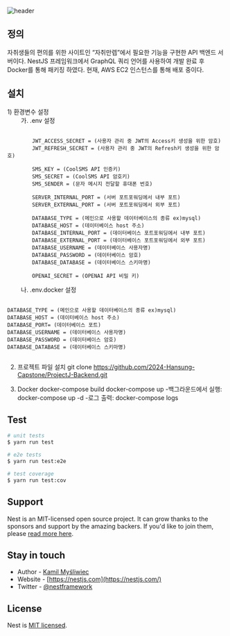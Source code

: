 ![header](https://capsule-render.vercel.app/api?type=waving&color=gradient&customColorList=10&height=200&text=ProjectJ-Backend&fontSize=50&animation=twinkling&fontAlign=68&fontAlignY=36)
## 정의
﻿자취생들의 편의를 위한 사이트인 “자취만렙”에서 필요한 기능을 구현한 API 백엔드 서버이다.
NestJS 프레임워크에서 GraphQL 쿼리 언어를 사용하여 개발 완료 후 Docker를 통해 패키징 하였다.
현재, AWS EC2 인스턴스를 통해 배포 중이다.


## ﻿설치
﻿1) 환경변수 설정    
&nbsp;&nbsp;&nbsp;&nbsp;&nbsp;&nbsp;&nbsp;&nbsp;가. .env 설정
<pre><code>
        JWT_ACCESS_SECRET = (사용자 관리 중 JWT의 Access키 생성을 위한 암호)
        JWT_REFRESH_SECRET = (사용자 관리 중 JWT의 Refresh키 생성을 위한 암호)

        SMS_KEY = (CoolSMS API 인증키)
        SMS_SECRET = (CoolSMS API 암호키)
        SMS_SENDER = (문자 메시지 전달할 휴대폰 번호)

        SERVER_INTERNAL_PORT = (서버 포트포워딩에서 내부 포트)
        SERVER_EXTERNAL_PORT = (서버 포트포워딩에서 외부 포트)

        DATABASE_TYPE = (메인으로 사용할 데이터베이스의 종류 ex)mysql)
        DATABASE_HOST = (데이터베이스 host 주소)
        DATABASE_INTERNAL_PORT = (데이터베이스 포트포워딩에서 내부 포트)
        DATABASE_EXTERNAL_PORT = (데이터베이스 포트포워딩에서 외부 포트)
        DATABASE_USERNAME = (데이터베이스 사용자명)
        DATABASE_PASSWORD = (데이터베이스 암호)
        DATABASE_DATABASE = (데이터베이스 스키마명)

        OPENAI_SECRET = (OPENAI API 비밀 키)
</code></pre>

&nbsp;&nbsp;&nbsp;&nbsp;&nbsp;&nbsp;&nbsp;&nbsp;나. .env.docker 설정
<pre><code>    
DATABASE_TYPE = (메인으로 사용할 데이터베이스의 종류 ex)mysql)
DATABASE_HOST = (데이터베이스 host 주소)
DATABASE_PORT= (데이터베이스 포트)
DATABASE_USERNAME = (데이터베이스 사용자명)
DATABASE_PASSWORD = (데이터베이스 암호)
DATABASE_DATABASE = (데이터베이스 스키마명)

</code></pre>

2) 프로젝트 파일 설치
    git clone https://github.com/2024-Hansung-Capstone/ProjectJ-Backend.git

3) Docker
    docker-compose build
    docker-compose up
     -백그라운드에서 실행: docker-compose up -d
     -로그 출력: docker-compose logs 


## Test

```bash
# unit tests
$ yarn run test

# e2e tests
$ yarn run test:e2e

# test coverage
$ yarn run test:cov
```

## Support

Nest is an MIT-licensed open source project. It can grow thanks to the sponsors and support by the amazing backers. If you'd like to join them, please [read more here](https://docs.nestjs.com/support).

## Stay in touch

- Author - [Kamil Myśliwiec](https://kamilmysliwiec.com)
- Website - [https://nestjs.com](https://nestjs.com/)
- Twitter - [@nestframework](https://twitter.com/nestframework)

## License

Nest is [MIT licensed](LICENSE).
